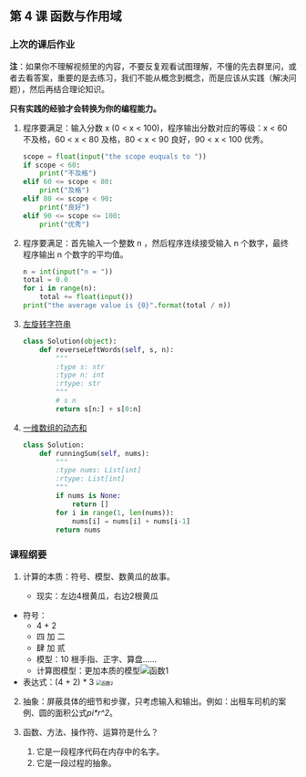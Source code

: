 ## 第 4 课 函数与作用域

### 上次的课后作业

**注**：如果你不理解视频里的内容，不要反复观看试图理解，不懂的先去群里问，或者去看答案，重要的是去练习，我们不能从概念到概念，而是应该从实践（解决问题），然后再结合理论知识。

**只有实践的经验才会转换为你的编程能力。**

1. 程序要满足：输入分数 x (0 < x < 100)，程序输出分数对应的等级：x < 60 不及格，60 < x < 80 及格，80 < x < 90 良好，90 < x < 100 优秀。

   ```python
   scope = float(input("the scope euquals to "))
   if scope < 60:
       print("不及格")
   elif 60 <= scope < 80:
       print("及格")
   elif 80 <= scope < 90:
       print("良好")
   elif 90 <= scope <= 100:
       print("优秀")
   ```

2. 程序要满足：首先输入一个整数 n ，然后程序连续接受输入 n 个数字，最终程序输出 n 个数字的平均值。

   ```python
   n = int(input("n = "))
   total = 0.0
   for i in range(n):
       total += float(input())
   print("the average value is {0}".format(total / n))
   ```

3. [左旋转字符串](https://leetcode-cn.com/problems/zuo-xuan-zhuan-zi-fu-chuan-lcof/)

   ```python
   class Solution(object):
       def reverseLeftWords(self, s, n):
           """
           :type s: str
           :type n: int
           :rtype: str
           """
           # s n
           return s[n:] + s[0:n]
   ```

4. [一维数组的动态和](https://leetcode-cn.com/problems/running-sum-of-1d-array/) 

   ```python
   class Solution:
       def runningSum(self, nums):
           """
           :type nums: List[int]
           :rtype: List[int]
           """
           if nums is None:
               return []
           for i in range(1, len(nums)):
               nums[i] = nums[i] + nums[i-1]
           return nums
   ```

   

### 课程纲要

1. 计算的本质：符号、模型、数黄瓜的故事。

   - 现实：左边4根黄瓜，右边2根黄瓜
- 符号：
     - 4  +  2
     - 四 加 二
     - 肆 加 贰
   - 模型：10 根手指、正字、算盘……
   - 计算图模型：更加本质的模型![函数1](https://gitee.com/xrandx/blog-figurebed/raw/master/img/%E5%87%BD%E6%95%B01.jpg)
- 表达式：(4 + 2) * 3  <img src="https://gitee.com/xrandx/blog-figurebed/raw/master/img/%E5%87%BD%E6%95%B02.jpg" alt="函数2" style="zoom:57%;" />
   
2. 抽象：屏蔽具体的细节和步骤，只考虑输入和输出。例如：出租车司机的案例、圆的面积公式*pi\*r^2*。

3. 函数、方法、操作符、运算符是什么？

   1. 它是一段程序代码在内存中的名字。
   2. 它是一段过程的抽象。

   

